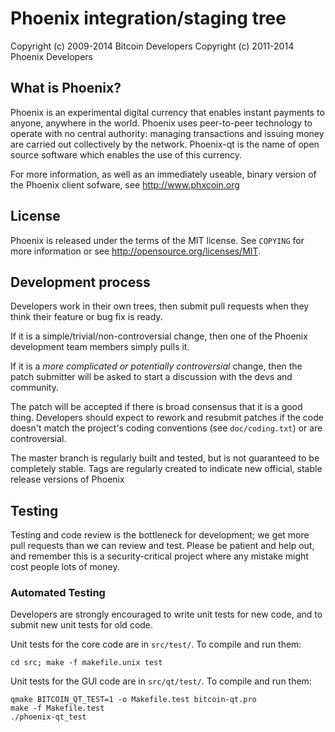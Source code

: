 Phoenix integration/staging tree
================================

Copyright (c) 2009-2014 Bitcoin Developers
Copyright (c) 2011-2014 Phoenix Developers

What is Phoenix?
----------------

Phoenix is an experimental digital currency that enables instant payments to anyone,
anywhere in the world. Phoenix uses peer-to-peer technology to operate with no 
central authority: managing transactions and issuing money are carried out
collectively by the network. Phoenix-qt is the name of open source software
which enables the use of this currency.


For more information, as well as an immediately useable, binary version of
the Phoenix client sofware, see http://www.phxcoin.org

License
-------

Phoenix is released under the terms of the MIT license. See `COPYING` for more
information or see http://opensource.org/licenses/MIT.

Development process
-------------------

Developers work in their own trees, then submit pull requests when they think
their feature or bug fix is ready.

If it is a simple/trivial/non-controversial change, then one of the Phoenix
development team members simply pulls it.

If it is a *more complicated or potentially controversial* change, then the patch
submitter will be asked to start a discussion with the devs and community.

The patch will be accepted if there is broad consensus that it is a good thing.
Developers should expect to rework and resubmit patches if the code doesn't
match the project's coding conventions (see `doc/coding.txt`) or are
controversial.

The master branch is regularly built and tested, but is not guaranteed to be 
completely stable. Tags are regularly created to indicate new official, stable
release versions of Phoenix

Testing
-------

Testing and code review is the bottleneck for development; we get more pull
requests than we can review and test. Please be patient and help out, and
remember this is a security-critical project where any mistake might cost people
lots of money.

### Automated Testing

Developers are strongly encouraged to write unit tests for new code, and to
submit new unit tests for old code.

Unit tests for the core code are in `src/test/`. To compile and run them:

    cd src; make -f makefile.unix test

Unit tests for the GUI code are in `src/qt/test/`. To compile and run them:

    qmake BITCOIN_QT_TEST=1 -o Makefile.test bitcoin-qt.pro
    make -f Makefile.test
    ./phoenix-qt_test


